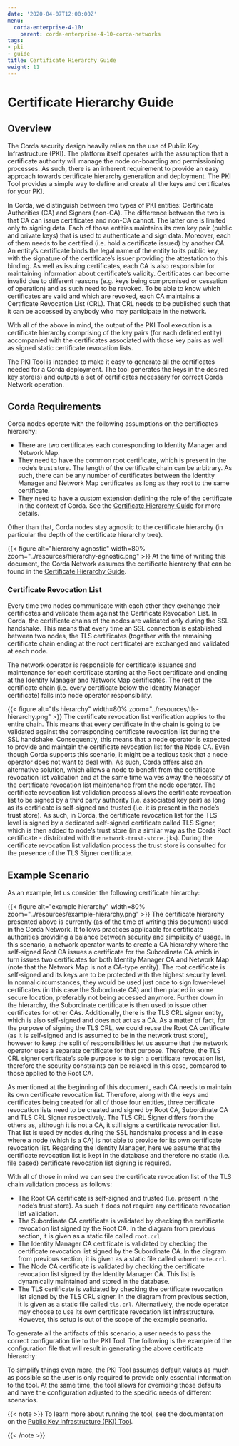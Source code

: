 ```yaml
---
date: '2020-04-07T12:00:00Z'
menu:
  corda-enterprise-4-10:
    parent: corda-enterprise-4-10-corda-networks
tags:
- pki
- guide
title: Certificate Hierarchy Guide
weight: 11
---
```



# Certificate Hierarchy Guide



## Overview

The Corda security design heavily relies on the use of Public Key Infrastructure (PKI). The platform itself operates with the assumption that a
certificate authority will manage the node on-boarding and permissioning processes. As such, there is an inherent requirement
to provide an easy approach towards certificate hierarchy generation and deployment.
The PKI Tool provides a simple way to define and create all the keys and certificates for your PKI.

In Corda, we distinguish between two types of PKI entities: Certificate Authorities (CA) and Signers (non-CA).
The difference between the two is that CA can issue certificates and non-CA cannot. The latter one is limited only to signing data.
Each of those entities maintains its own key pair (public and private keys) that is used to authenticate and sign data.
Moreover, each of them needs to be certified (i.e. hold a certificate issued) by another CA.
An entity’s certificate binds the legal name of the entity to its public key, with the signature of the certificate’s issuer providing the attestation to this binding.
As well as issuing certificates, each CA is also responsible for maintaining information about certificate’s validity.
Certificates can become invalid due to different reasons (e.g. keys being compromised or cessation of operation) and as such need to be revoked.
To be able to know which certificates are valid and which are revoked, each CA maintains a Certificate Revocation List (CRL).
That CRL needs to be published such that it can be accessed by anybody who may participate in the network.

With all of the above in mind, the output of the PKI Tool execution is a certificate hierarchy comprising of the key pairs (for each defined entity)
accompanied with the certificates associated with those key pairs as well as signed static certificate revocation lists.

The PKI Tool is intended to make it easy to generate all the certificates needed for a Corda deployment.
The tool generates the keys in the desired key store(s) and outputs a set of certificates necessary for correct Corda Network operation.


## Corda Requirements

Corda nodes operate with the following assumptions on the certificates hierarchy:



* There are two certificates each corresponding to Identity Manager and Network Map.
* They need to have the common root certificate, which is present in the node’s trust store.
The length of the certificate chain can be arbitrary. As such, there can be any number of certificates between the Identity Manager and Network Map certificates as long
as they root to the same certificate.
* They need to have a custom extension defining the role of the certificate in the context of Corda. See the [Certificate Hierarchy Guide](../../../../../../en/platform/corda/4.10/enterprise/network/permissioning.html#certificate-role-extension) for more details.


Other than that, Corda nodes stay agnostic to the certificate hierarchy (in particular the depth of the certificate hierarchy tree).

{{< figure alt="hierarchy agnostic" width=80% zoom="../resources/hierarchy-agnostic.png" >}}
At the time of writing this document, the Corda Network assumes the certificate hierarchy that can be found in the [Certificate Hierarchy Guide](../../../../../../en/platform/corda/4.10/enterprise/network/permissioning.html#certificate-hierarchy).


### Certificate Revocation List

Every time two nodes communicate with each other they exchange their certificates and validate them against the Certificate Revocation List.
In Corda, the certificate chains of the nodes are validated only during the SSL handshake.
This means that every time an SSL connection is established between two nodes, the TLS certificates (together with the
remaining certificate chain ending at the root certificate) are exchanged and validated at each node.

The network operator is responsible for certificate issuance and maintenance for each certificate starting at the Root certificate and ending
at the Identity Manager and Network Map certificates. The rest of the certificate chain (i.e. every certificate below the Identity Manager certificate) falls into
node operator responsibility.

{{< figure alt="tls hierarchy" width=80% zoom="../resources/tls-hierarchy.png" >}}
The certificate revocation list verification applies to the entire chain. This means that every certificate in the chain
is going to be validated against the corresponding certificate revocation list during the SSL handshake.
Consequently, this means that a node operator is expected to provide and maintain the certificate revocation list for the Node CA.
Even though Corda supports this scenario, it might be a tedious task that a node operator does not want to deal with.
As such, Corda offers also an alternative solution, which allows a node to benefit from the certificate revocation list validation and at the
same time waives away the necessity of the certificate revocation list maintenance from the node operator.
The certificate revocation list validation process allows the certificate revocation list to be signed by a third party
authority (i.e. associated key pair) as long as its certificate is self-signed and trusted (i.e. it is present in the node’s trust store).
As such, in Corda, the certificate revocation list for the TLS level is signed by a dedicated self-signed certificate called TLS Signer,
which is then added to node’s trust store (in a similar way as the Corda Root certificate - distributed with the `network-trust-store.jks`).
During the certificate revocation list validation process the trust store is consulted for the presence of the TLS Signer certificate.


## Example Scenario

As an example, let us consider the following certificate hierarchy:

{{< figure alt="example hierarchy" width=80% zoom="../resources/example-hierarchy.png" >}}
The certificate hierarchy presented above is currently (as of the time of writing this document) used in the Corda Network.
It follows practices applicable for certificate authorities providing a balance between security and simplicity of usage.
In this scenario, a network operator wants to create a CA hierarchy where the self-signed Root CA issues a certificate for the Subordinate CA which in turn issues
two certificates for both Identity Manager CA and Network Map (note that the Network Map is not a CA-type entity).
The root certificate is self-signed and its keys are to be protected with the highest security level. In normal circumstances,
they would be used just once to sign lower-level certificates (in this case the Subordinate CA) and then placed in some secure location,
preferably not being accessed anymore.
Further down in the hierarchy, the Subordinate certificate is then used to issue other certificates for other CAs.
Additionally, there is the TLS CRL signer entity, which is also self-signed and does not act as a CA.
As a matter of fact, for the purpose of signing the TLS CRL, we could reuse the Root CA certificate (as it is self-signed and is assumed to be in the network trust store),
however to keep the split of responsibilities let us assume that the network operator uses a separate certificate for that purpose.
Therefore, the TLS CRL signer certificate’s sole purpose is to sign a certificate revocation list, therefore the security constraints can be relaxed in this case,
compared to those applied to the Root CA.

As mentioned at the beginning of this document, each CA needs to maintain its own certificate revocation list.
Therefore, along with the keys and certificates being created for all of those four entities, three certificate revocation lists
need to be created and signed by Root CA, Subordinate CA and TLS CRL Signer respectively. The TLS CRL Signer differs from the others as,
although it is not a CA, it still signs a certificate revocation list.
That list is used by nodes during the SSL handshake process and in case where a node (which is a CA) is not able to
provide for its own certificate revocation list.
Regarding the Identity Manager, here we assume that the certificate revocation list is kept in the database and therefore no
static (i.e. file based) certificate revocation list signing is required.

With all of those in mind we can see the certificate revocation list of the TLS chain validation process as follows:



* The Root CA certificate is self-signed and trusted (i.e. present in the node’s trust store). As such it does not require any certificate revocation list validation.
* The Subordinate CA certificate is validated by checking the certificate revocation list signed by the Root CA. In the diagram from previous section, it is given as a static file called `root.crl`.
* The Identity Manager CA certificate is validated by checking the certificate revocation list signed by the Subordinate CA. In the diagram from previous section, it is given as a static file called `subordinate.crl`.
* The Node CA certificate is validated by checking the certificate revocation list signed by the Identity Manager CA. This list is dynamically maintained and stored in the database.
* The TLS certificate is validated by checking the certificate revocation list signed by the TLS CRL signer. In the diagram from previous section, it is given as a static file called `tls.crl`.
Alternatively, the node operator may choose to use its own certificate revocation list infrastructure. However, this setup is out of the scope of the example scenario.


To generate all the artifacts of this scenario, a user needs to pass the correct configuration file to the PKI Tool.
The following is the example of the configuration file that will result in generating the above certificate hierarchy:

To simplify things even more, the PKI Tool assumes default values as much as possible so the user
is only required to provide only essential information to the tool. At the same time, the tool allows for overriding those
defaults and have the configuration adjusted to the specific needs of different scenarios.

{{< note >}}
To learn more about running the tool, see the documentation on the [Public Key Infrastructure (PKI) Tool](../../../../../../en/platform/corda/4.10/enterprise/pki-tool.md).

{{< /note >}}
